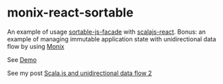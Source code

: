 # monix-react-sortable

An example of usage [sortable-js-facade](https://github.com/Kremlianski/sortable-js-facade) with [scalajs-react](https://github.com/japgolly/scalajs-react).
Bonus: an example of managing immutable application state with unidirectional data flow by using [Monix](https://github.com/monix/monix)

See [Demo](http://projects.scalapro.net/monix-react-sortable/)


See my post [Scala.js and unidirectional data flow 2 ](http://scalapro.net/scala-js-and-unidirectional-data-flow-2/)
